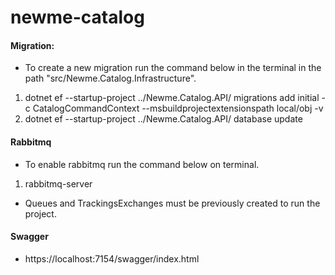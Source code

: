 # newme-catalog

#### Migration:
- To create a new migration run the command below in the terminal in the path "src/Newme.Catalog.Infrastructure".

1. dotnet ef --startup-project ../Newme.Catalog.API/  migrations add initial -c CatalogCommandContext --msbuildprojectextensionspath local/obj -v
2. dotnet ef --startup-project ../Newme.Catalog.API/  database update

#### Rabbitmq
- To enable rabbitmq run the command below on terminal.

1. rabbitmq-server

- Queues and TrackingsExchanges must be previously created to run the project.

#### Swagger
- https://localhost:7154/swagger/index.html

